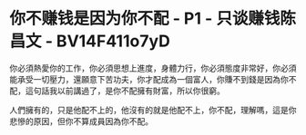 # 你不赚钱是因为你不配 - P1 - 只谈赚钱陈昌文 - BV14F411o7yD

你必須熱愛你的工作，你必須思想上進度，身體力行，你必須態度非常好，你必須能承受一切壓力，還願意下苦功夫，你才配成為一個富人，你賺不到錢是因為你不配，這句話我以前講過了，是你不配擁有財富，所以你很窮。

人們擁有的，只是他配不上的，他沒有的就是他配不上，你不配，理解嗎，這是你悲慘的原因，但你不算成員因為你不配。

